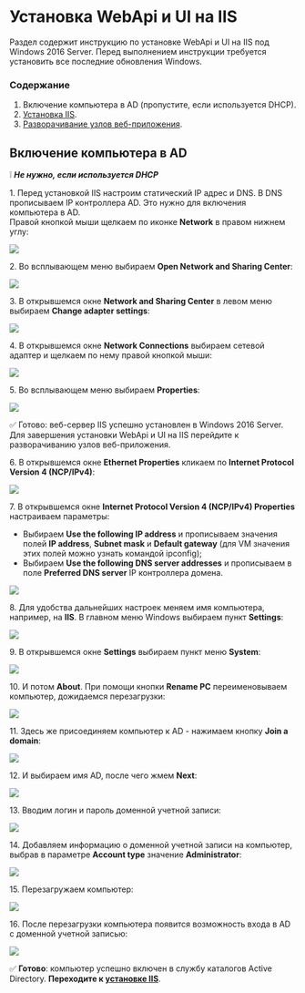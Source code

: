 # Установка WebApi и UI на IIS
Раздел содержит инструкцию по установке WebApi и UI на IIS под Windows 2016 Server. Перед выполнением инструкции требуется установить все последние обновления Windows.

### Содержание

1. Включение компьютера в AD (пропустите, если используется DHCP).
2. [Установка IIS](https://github.com/PrimoRPA/Docs.Rus/blob/139-%D0%B4%D0%BE%D0%B1%D0%B0%D0%B2%D0%B8%D1%82%D1%8C-%D0%B4%D0%BE%D0%BA%D1%83%D0%BC%D0%B5%D0%BD%D1%82%D1%8B-%D0%B0%D0%B4%D0%BC%D0%B8%D0%BD%D0%B0-%D0%B2-%D1%80%D0%B0%D0%B7%D0%B4%D0%B5%D0%BB-%D0%BE%D1%80%D0%BA%D0%B5%D1%81%D1%82%D1%80%D0%B0%D1%82%D0%BE%D1%80%D0%B0/orchestrator/admin/Windows/webapi/webapi-install-iis.md).
3. [Разворачивание узлов веб-приложения](https://github.com/PrimoRPA/Docs.Rus/blob/139-%D0%B4%D0%BE%D0%B1%D0%B0%D0%B2%D0%B8%D1%82%D1%8C-%D0%B4%D0%BE%D0%BA%D1%83%D0%BC%D0%B5%D0%BD%D1%82%D1%8B-%D0%B0%D0%B4%D0%BC%D0%B8%D0%BD%D0%B0-%D0%B2-%D1%80%D0%B0%D0%B7%D0%B4%D0%B5%D0%BB-%D0%BE%D1%80%D0%BA%D0%B5%D1%81%D1%82%D1%80%D0%B0%D1%82%D0%BE%D1%80%D0%B0/orchestrator/admin/Windows/webapi/web-app-nodes.md).

## Включение компьютера в AD

:grey_exclamation: ***Не нужно, если используется DHCP***

1\. Перед установкой IIS настроим статический IP адрес и DNS. В DNS прописываем IP контроллера AD. Это нужно для включения компьютера в AD.\
Правой кнопкой мыши щелкаем по иконке **Network** в правом нижнем углу:

![](../../../resources/admin/windows/webapi/install-webapi-ad-1.png)

2\. Во всплывающем меню выбираем **Open Network and Sharing Center**:

![](../../../resources/admin/windows/webapi/install-webapi-ad-2.png)

3\. В открывшемся окне **Network and Sharing Center** в левом меню выбираем **Change adapter settings**:	

![](../../../resources/admin/windows/webapi/install-webapi-ad-3.png)

4\. В открывшемся окне **Network Connections** выбираем сетевой адаптер и щелкаем по нему правой кнопкой мыши:

![](../../../resources/admin/windows/webapi/install-webapi-ad-4.png)

5\. Во всплывающем меню выбираем **Properties**:

![](../../../resources/admin/windows/webapi/install-webapi-ad-5.png)

✅ Готово: веб-сервер IIS успешно установлен в Windows 2016 Server. Для завершения установки WebApi и UI на IIS перейдите к разворачиванию узлов веб-приложения.

6\. В открывшемся окне **Ethernet Properties** кликаем по **Internet Protocol Version 4 (NCP/IPv4)**: 

![](../../../resources/admin/windows/webapi/install-webapi-ad-6.png)

7\. В открывшемся окне **Internet Protocol Version 4 (NCP/IPv4) Properties** настраиваем параметры:
* Выбираем **Use the following IP address** и прописываем значения полей **IP address**, **Subnet mask** и **Default gateway** (для VM значения этих полей можно узнать командой ipconfig);
* Выбираем **Use the following DNS server addresses** и прописываем в поле **Preferred DNS server** IP контроллера домена.

![](../../../resources/admin/windows/webapi/install-webapi-ad-7.png)

8\. Для удобства дальнейших настроек меняем имя компьютера, например, на **IIS**. В главном меню Windows выбираем пункт **Settings**:

![](../../../resources/admin/windows/webapi/install-webapi-ad-8.png)

9\. В открывшемся окне **Settings** выбираем пункт меню **System**:

![](../../../resources/admin/windows/webapi/install-webapi-ad-9.png)

10\. И потом **About**. При помощи кнопки **Rename PC** переименовываем компьютер, дожидаемся перезагрузки:

![](../../../resources/admin/windows/webapi/install-webapi-ad-10.png)

11\. Здесь же присоединяем компьютер к AD - нажимаем кнопку **Join a domain**:

![](../../../resources/admin/windows/webapi/install-webapi-ad-11.png)

12\. И выбираем имя AD, после чего жмем **Next**:

![](../../../resources/admin/windows/webapi/install-webapi-ad-12.png)

13\. Вводим логин и пароль доменной учетной записи:

![](../../../resources/admin/windows/webapi/install-webapi-ad-13.png)

14\. Добавляем информацию о доменной учетной записи на компьютер, выбрав в параметре **Account type** значение **Administrator**:

![](../../../resources/admin/windows/webapi/install-webapi-ad-14.png)

15\. Перезагружаем компьютер:

![](../../../resources/admin/windows/webapi/install-webapi-ad-15.png)

16\. После перезагрузки компьютера появится возможность входа в AD с доменной учетной записью:

![](../../../resources/admin/windows/webapi/install-webapi-ad-16.png)

:white_check_mark: **Готово**: компьютер успешно включен в службу каталогов Active Directory. **Переходите к [установке IIS](https://github.com/PrimoRPA/Docs.Rus/blob/139-%D0%B4%D0%BE%D0%B1%D0%B0%D0%B2%D0%B8%D1%82%D1%8C-%D0%B4%D0%BE%D0%BA%D1%83%D0%BC%D0%B5%D0%BD%D1%82%D1%8B-%D0%B0%D0%B4%D0%BC%D0%B8%D0%BD%D0%B0-%D0%B2-%D1%80%D0%B0%D0%B7%D0%B4%D0%B5%D0%BB-%D0%BE%D1%80%D0%BA%D0%B5%D1%81%D1%82%D1%80%D0%B0%D1%82%D0%BE%D1%80%D0%B0/orchestrator/admin/Windows/webapi/webapi-install-iis.md)**.



